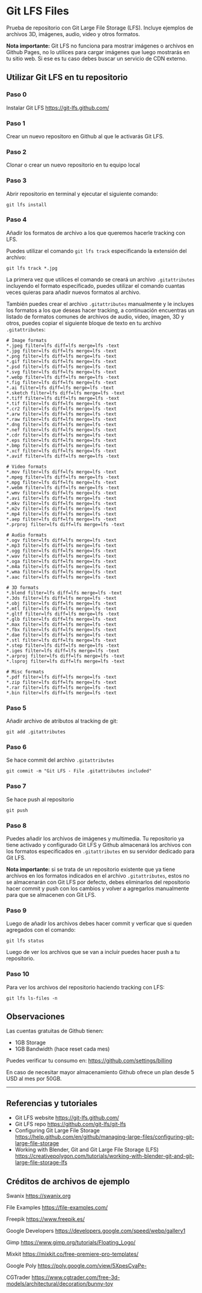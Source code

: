 # Git LFS Files

Prueba de repositorio con Git Large File Storage (LFS). Incluye ejemplos de archivos 3D, imágenes, audio, video y otros formatos.

**Nota importante:** Git LFS no funciona para mostrar imágenes o archivos en Github Pages, no lo utilices para cargar imágenes que luego mostrarás en tu sitio web. Si ese es tu caso  debes buscar un servicio de CDN externo.

## Utilizar Git LFS en tu repositorio

### Paso 0 

Instalar Git LFS https://git-lfs.github.com/

### Paso 1

Crear un nuevo repositoro en Github al que le activarás Git LFS.

### Paso 2 

Clonar o crear un nuevo repositorio en tu equipo local

### Paso 3

Abrir repositorio en terminal y ejecutar el siguiente comando:

```
git lfs install
```

### Paso 4

Añadir los formatos de archivo a los que queremos hacerle tracking con LFS.

Puedes utilizar el comando `git lfs track` especificando la extensión del archivo:

```
git lfs track *.jpg
```

La primera vez que utilices el comando se creará un archivo `.gitattributes` incluyendo el formato especificado, puedes utilizar el comando cuantas veces quieras para añadir nuevos formatos al archivo.

También puedes crear el archivo `.gitattributes` manualmente y le incluyes los formatos a los que deseas hacer tracking, a continuación encuentras un listado de formatos comunes de archivos de audio, video, imagen, 3D y otros, puedes copiar el siguiente bloque de texto en tu archivo `.gitattributes`:

```
# Image formats
*.jpeg filter=lfs diff=lfs merge=lfs -text
*.jpg filter=lfs diff=lfs merge=lfs -text
*.png filter=lfs diff=lfs merge=lfs -text
*.gif filter=lfs diff=lfs merge=lfs -text
*.psd filter=lfs diff=lfs merge=lfs -text
*.svg filter=lfs diff=lfs merge=lfs -text
*.webp filter=lfs diff=lfs merge=lfs -text
*.fig filter=lfs diff=lfs merge=lfs -text
*.ai filter=lfs diff=lfs merge=lfs -text
*.sketch filter=lfs diff=lfs merge=lfs -text
*.tiff filter=lfs diff=lfs merge=lfs -text
*.tif filter=lfs diff=lfs merge=lfs -text
*.cr2 filter=lfs diff=lfs merge=lfs -text
*.arw filter=lfs diff=lfs merge=lfs -text
*.raw filter=lfs diff=lfs merge=lfs -text
*.dng filter=lfs diff=lfs merge=lfs -text
*.nef filter=lfs diff=lfs merge=lfs -text
*.cdr filter=lfs diff=lfs merge=lfs -text
*.eps filter=lfs diff=lfs merge=lfs -text
*.bmp filter=lfs diff=lfs merge=lfs -text
*.xcf filter=lfs diff=lfs merge=lfs -text
*.avif filter=lfs diff=lfs merge=lfs -text

# Video formats
*.mov filter=lfs diff=lfs merge=lfs -text
*.mpeg filter=lfs diff=lfs merge=lfs -text
*.mpg filter=lfs diff=lfs merge=lfs -text
*.webm filter=lfs diff=lfs merge=lfs -text
*.wmv filter=lfs diff=lfs merge=lfs -text
*.avi filter=lfs diff=lfs merge=lfs -text
*.mkv filter=lfs diff=lfs merge=lfs -text
*.m2v filter=lfs diff=lfs merge=lfs -text
*.mp4 filter=lfs diff=lfs merge=lfs -text
*.aep filter=lfs diff=lfs merge=lfs -text
*.prproj filter=lfs diff=lfs merge=lfs -text

# Audio formats
*.ogv filter=lfs diff=lfs merge=lfs -text
*.mp3 filter=lfs diff=lfs merge=lfs -text
*.ogg filter=lfs diff=lfs merge=lfs -text
*.wav filter=lfs diff=lfs merge=lfs -text
*.oga filter=lfs diff=lfs merge=lfs -text
*.m4a filter=lfs diff=lfs merge=lfs -text
*.wma filter=lfs diff=lfs merge=lfs -text
*.aac filter=lfs diff=lfs merge=lfs -text

# 3D formats
*.blend filter=lfs diff=lfs merge=lfs -text
*.3ds filter=lfs diff=lfs merge=lfs -text
*.obj filter=lfs diff=lfs merge=lfs -text
*.mtl filter=lfs diff=lfs merge=lfs -text
*.gltf filter=lfs diff=lfs merge=lfs -text
*.glb filter=lfs diff=lfs merge=lfs -text
*.max filter=lfs diff=lfs merge=lfs -text
*.fbx filter=lfs diff=lfs merge=lfs -text
*.dae filter=lfs diff=lfs merge=lfs -text
*.stl filter=lfs diff=lfs merge=lfs -text
*.step filter=lfs diff=lfs merge=lfs -text
*.iges filter=lfs diff=lfs merge=lfs -text
*.arproj filter=lfs diff=lfs merge=lfs -text
*.lsproj filter=lfs diff=lfs merge=lfs -text

# Misc formats
*.pdf filter=lfs diff=lfs merge=lfs -text
*.zip filter=lfs diff=lfs merge=lfs -text
*.rar filter=lfs diff=lfs merge=lfs -text
*.bin filter=lfs diff=lfs merge=lfs -text
```

### Paso 5

Añadir archivo de atributos al tracking de git:

```
git add .gitattributes
```

### Paso 6

Se hace commit del archivo `.gitattributes`

```
git commit -m "Git LFS - File .gitattributes included"
```

### Paso 7

Se hace push al repositorio

```
git push
```

### Paso 8

Puedes añadir los archivos de imágenes y multimedia. Tu repositorio ya tiene activado y configurado Git LFS y Github almacenará los archivos con los formatos especificados en `.gitattributes` en su servidor dedicado para Git LFS.

**Nota importante:** si se trata de un repositorio existente que ya tiene archivos en los formatos indicados en el archivo `.gitattributes`, estos no se almacenarán con Git LFS por defecto, debes eliminarlos del repositorio hacer commit y push con los cambios y volver a agregarlos manualmente para que se almacenen con Git LFS.

### Paso 9

Luego de añadir los archivos debes hacer commit y verficar que si queden agregados con el comando:

```
git lfs status
```

Luego de ver los archivos que se van a incluir puedes hacer push a tu repositorio.

### Paso 10

Para ver los archivos del repositorio haciendo tracking con LFS:

```
git lfs ls-files -n
```


## Observaciones

Las cuentas gratuitas de Github tienen:

- 1GB Storage
- 1GB Bandwidth (hace reset cada mes)

Puedes verificar tu consumo en:
https://github.com/settings/billing

En caso de necesitar mayor almacenamiento Github ofrece un plan desde 5 USD al mes por 50GB. 

---

## Referencias y tutoriales

- Git LFS website https://git-lfs.github.com/
- Git LFS repo https://github.com/git-lfs/git-lfs
- Configuring Git Large File Storage https://help.github.com/en/github/managing-large-files/configuring-git-large-file-storage
- Working with Blender, Git and Git Large File Storage (LFS) https://creativepolygon.com/tutorials/working-with-blender-git-and-git-large-file-storage-lfs


## Créditos de archivos de ejemplo

Swanix 
https://swanix.org

File Examples 
https://file-examples.com/

Freepik
https://www.freepik.es/

Google Developers
https://developers.google.com/speed/webp/gallery1

Gimp
https://www.gimp.org/tutorials/Floating_Logo/

Mixkit
https://mixkit.co/free-premiere-pro-templates/

Google Poly
https://poly.google.com/view/5XpesCyaPe-

CGTrader
https://www.cgtrader.com/free-3d-models/architectural/decoration/bunny-toy
